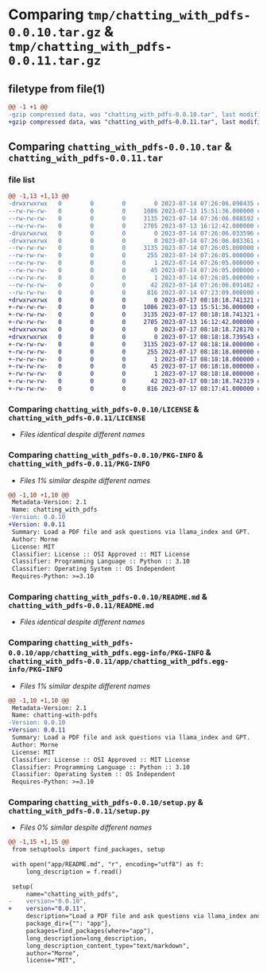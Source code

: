 # Comparing `tmp/chatting_with_pdfs-0.0.10.tar.gz` & `tmp/chatting_with_pdfs-0.0.11.tar.gz`

## filetype from file(1)

```diff
@@ -1 +1 @@
-gzip compressed data, was "chatting_with_pdfs-0.0.10.tar", last modified: Fri Jul 14 07:26:06 2023, max compression
+gzip compressed data, was "chatting_with_pdfs-0.0.11.tar", last modified: Mon Jul 17 08:18:18 2023, max compression
```

## Comparing `chatting_with_pdfs-0.0.10.tar` & `chatting_with_pdfs-0.0.11.tar`

### file list

```diff
@@ -1,13 +1,13 @@
-drwxrwxrwx   0        0        0        0 2023-07-14 07:26:06.090435 chatting_with_pdfs-0.0.10/
--rw-rw-rw-   0        0        0     1086 2023-07-13 15:51:36.000000 chatting_with_pdfs-0.0.10/LICENSE
--rw-rw-rw-   0        0        0     3135 2023-07-14 07:26:06.088592 chatting_with_pdfs-0.0.10/PKG-INFO
--rw-rw-rw-   0        0        0     2705 2023-07-13 16:12:42.000000 chatting_with_pdfs-0.0.10/README.md
-drwxrwxrwx   0        0        0        0 2023-07-14 07:26:06.033596 chatting_with_pdfs-0.0.10/app/
-drwxrwxrwx   0        0        0        0 2023-07-14 07:26:06.083361 chatting_with_pdfs-0.0.10/app/chatting_with_pdfs.egg-info/
--rw-rw-rw-   0        0        0     3135 2023-07-14 07:26:05.000000 chatting_with_pdfs-0.0.10/app/chatting_with_pdfs.egg-info/PKG-INFO
--rw-rw-rw-   0        0        0      255 2023-07-14 07:26:05.000000 chatting_with_pdfs-0.0.10/app/chatting_with_pdfs.egg-info/SOURCES.txt
--rw-rw-rw-   0        0        0        1 2023-07-14 07:26:05.000000 chatting_with_pdfs-0.0.10/app/chatting_with_pdfs.egg-info/dependency_links.txt
--rw-rw-rw-   0        0        0       45 2023-07-14 07:26:05.000000 chatting_with_pdfs-0.0.10/app/chatting_with_pdfs.egg-info/requires.txt
--rw-rw-rw-   0        0        0        1 2023-07-14 07:26:05.000000 chatting_with_pdfs-0.0.10/app/chatting_with_pdfs.egg-info/top_level.txt
--rw-rw-rw-   0        0        0       42 2023-07-14 07:26:06.091482 chatting_with_pdfs-0.0.10/setup.cfg
--rw-rw-rw-   0        0        0      816 2023-07-14 07:23:09.000000 chatting_with_pdfs-0.0.10/setup.py
+drwxrwxrwx   0        0        0        0 2023-07-17 08:18:18.741321 chatting_with_pdfs-0.0.11/
+-rw-rw-rw-   0        0        0     1086 2023-07-13 15:51:36.000000 chatting_with_pdfs-0.0.11/LICENSE
+-rw-rw-rw-   0        0        0     3135 2023-07-17 08:18:18.741321 chatting_with_pdfs-0.0.11/PKG-INFO
+-rw-rw-rw-   0        0        0     2705 2023-07-13 16:12:42.000000 chatting_with_pdfs-0.0.11/README.md
+drwxrwxrwx   0        0        0        0 2023-07-17 08:18:18.728170 chatting_with_pdfs-0.0.11/app/
+drwxrwxrwx   0        0        0        0 2023-07-17 08:18:18.739543 chatting_with_pdfs-0.0.11/app/chatting_with_pdfs.egg-info/
+-rw-rw-rw-   0        0        0     3135 2023-07-17 08:18:18.000000 chatting_with_pdfs-0.0.11/app/chatting_with_pdfs.egg-info/PKG-INFO
+-rw-rw-rw-   0        0        0      255 2023-07-17 08:18:18.000000 chatting_with_pdfs-0.0.11/app/chatting_with_pdfs.egg-info/SOURCES.txt
+-rw-rw-rw-   0        0        0        1 2023-07-17 08:18:18.000000 chatting_with_pdfs-0.0.11/app/chatting_with_pdfs.egg-info/dependency_links.txt
+-rw-rw-rw-   0        0        0       45 2023-07-17 08:18:18.000000 chatting_with_pdfs-0.0.11/app/chatting_with_pdfs.egg-info/requires.txt
+-rw-rw-rw-   0        0        0        1 2023-07-17 08:18:18.000000 chatting_with_pdfs-0.0.11/app/chatting_with_pdfs.egg-info/top_level.txt
+-rw-rw-rw-   0        0        0       42 2023-07-17 08:18:18.742319 chatting_with_pdfs-0.0.11/setup.cfg
+-rw-rw-rw-   0        0        0      816 2023-07-17 08:17:41.000000 chatting_with_pdfs-0.0.11/setup.py
```

### Comparing `chatting_with_pdfs-0.0.10/LICENSE` & `chatting_with_pdfs-0.0.11/LICENSE`

 * *Files identical despite different names*

### Comparing `chatting_with_pdfs-0.0.10/PKG-INFO` & `chatting_with_pdfs-0.0.11/PKG-INFO`

 * *Files 1% similar despite different names*

```diff
@@ -1,10 +1,10 @@
 Metadata-Version: 2.1
 Name: chatting_with_pdfs
-Version: 0.0.10
+Version: 0.0.11
 Summary: Load a PDF file and ask questions via llama_index and GPT.
 Author: Morne
 License: MIT
 Classifier: License :: OSI Approved :: MIT License
 Classifier: Programming Language :: Python :: 3.10
 Classifier: Operating System :: OS Independent
 Requires-Python: >=3.10
```

### Comparing `chatting_with_pdfs-0.0.10/README.md` & `chatting_with_pdfs-0.0.11/README.md`

 * *Files identical despite different names*

### Comparing `chatting_with_pdfs-0.0.10/app/chatting_with_pdfs.egg-info/PKG-INFO` & `chatting_with_pdfs-0.0.11/app/chatting_with_pdfs.egg-info/PKG-INFO`

 * *Files 1% similar despite different names*

```diff
@@ -1,10 +1,10 @@
 Metadata-Version: 2.1
 Name: chatting-with-pdfs
-Version: 0.0.10
+Version: 0.0.11
 Summary: Load a PDF file and ask questions via llama_index and GPT.
 Author: Morne
 License: MIT
 Classifier: License :: OSI Approved :: MIT License
 Classifier: Programming Language :: Python :: 3.10
 Classifier: Operating System :: OS Independent
 Requires-Python: >=3.10
```

### Comparing `chatting_with_pdfs-0.0.10/setup.py` & `chatting_with_pdfs-0.0.11/setup.py`

 * *Files 0% similar despite different names*

```diff
@@ -1,15 +1,15 @@
 from setuptools import find_packages, setup
 
 with open("app/README.md", "r", encoding="utf8") as f:
     long_description = f.read()
 
 setup(
     name="chatting_with_pdfs",
-    version="0.0.10",
+    version="0.0.11",
     description="Load a PDF file and ask questions via llama_index and GPT.",
     package_dir={"": "app"},
     packages=find_packages(where="app"),
     long_description=long_description,
     long_description_content_type="text/markdown",
     author="Morne",
     license="MIT",
```

